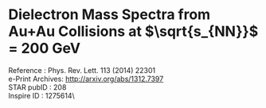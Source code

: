 # Dielectron Mass Spectra from Au+Au Collisions at $\sqrt{s_{NN}}$ = 200 GeV

Reference	: Phys. Rev. Lett. 113 (2014) 22301 \
e-Print Archives: http://arxiv.org/abs/1312.7397 \
STAR pubID	: 208 \
Inspire ID	: 1275614\
